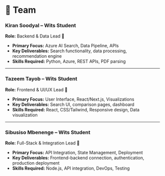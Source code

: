 # 👥 Team  

### Kiran Soodyal – Wits Student  
**Role:** Backend & Data Lead 🔧  
- **Primary Focus:** Azure AI Search, Data Pipeline, APIs  
- **Key Deliverables:** Search functionality, data processing, recommendation engine  
- **Skills Required:** Python, Azure, REST APIs, PDF parsing  

---

### Tazeem Tayob – Wits Student  
**Role:** Frontend & UI/UX Lead 🎨  
- **Primary Focus:** User Interface, React/Next.js, Visualizations  
- **Key Deliverables:** Search UI, comparison pages, dashboard  
- **Skills Required:** React, CSS/Tailwind, Responsive design, Data visualization  

---

### Sibusiso Mbenenge – Wits Student  
**Role:** Full-Stack & Integration Lead 🔄  
- **Primary Focus:** API Integration, State Management, Deployment  
- **Key Deliverables:** Frontend-backend connection, authentication, production deployment  
- **Skills Required:** Node.js, API integration, DevOps, Testing  
